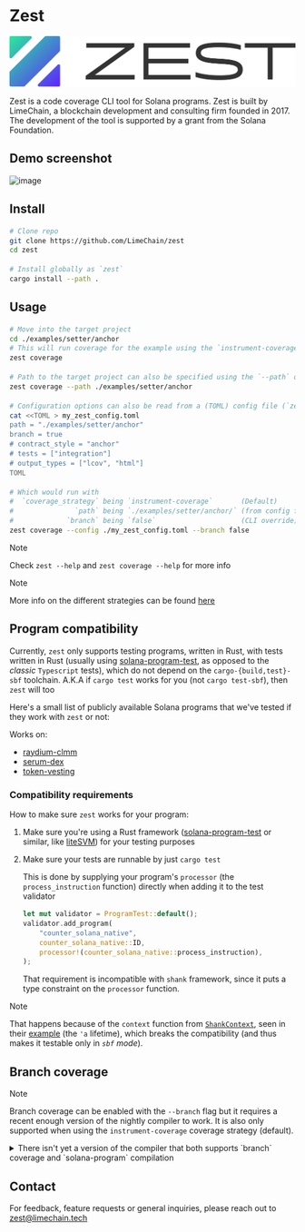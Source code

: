 # Zest

![Logo](./assets/logo.svg)

Zest is a code coverage CLI tool for Solana programs. Zest is built by LimeChain, a blockchain development and consulting firm founded in 2017. The development of the tool is supported by a grant from the Solana Foundation. 

## Demo screenshot

![image](https://github.com/user-attachments/assets/e2cc4dd9-e288-43f3-8378-a935496c2821)

## Install

```bash
# Clone repo
git clone https://github.com/LimeChain/zest
cd zest

# Install globally as `zest`
cargo install --path .
```

## Usage

```bash
# Move into the target project
cd ./examples/setter/anchor
# This will run coverage for the example using the `instrument-coverage` strategy without `branch` info
zest coverage

# Path to the target project can also be specified using the `--path` option
zest coverage --path ./examples/setter/anchor

# Configuration options can also be read from a (TOML) config file (`zest-coverage.toml` by default)
cat <<TOML > my_zest_config.toml
path = "./examples/setter/anchor"
branch = true
# contract_style = "anchor"
# tests = ["integration"]
# output_types = ["lcov", "html"]
TOML

# Which would run with
#  `coverage_strategy` being `instrument-coverage`       (Default)
#               `path` being `./examples/setter/anchor/` (from config file)
#             `branch` being `false`                     (CLI override)
zest coverage --config ./my_zest_config.toml --branch false
```

> [!NOTE]
> Check `zest --help` and `zest coverage --help` for more info

> [!NOTE]
> More info on the different strategies can be found [here](https://doc.rust-lang.org/beta/rustc/instrument-coverage.html)

## Program compatibility

Currently, `zest` only supports testing programs, written in Rust, with tests written in Rust (usually using [solana-program-test](https://crates.io/crates/solana-program-test), as opposed to the *classic* `Typescript` tests), which do not depend on the `cargo-{build,test}-sbf` toolchain. A.K.A if `cargo test` works for you (not `cargo test-sbf`), then `zest` will too

Here's a small list of publicly available Solana programs that we've tested if they work with `zest` or not:

Works on:

- [raydium-clmm](https://github.com/raydium-io/raydium-clmm)
- [serum-dex](https://github.com/jup-ag/serum-dex)
- [token-vesting](https://github.com/staratlasmeta/token-vesting)

### Compatibility requirements

How to make sure `zest` works for your program:

1. Make sure you're using a Rust framework ([solana-program-test](https://crates.io/crates/solana-program-test) or similar, like [liteSVM](https://github.com/LiteSVM/litesvm)) for your testing purposes
2. Make sure your tests are runnable by just `cargo test`

    This is done by supplying your program's `processor` (the `process_instruction` function) directly when adding it to the test validator

    ```rust
    let mut validator = ProgramTest::default();
    validator.add_program(
        "counter_solana_native",
        counter_solana_native::ID,
        processor!(counter_solana_native::process_instruction),
    );
    ```

    That requirement is incompatible with `shank` framework, since it puts a type constraint on the `processor` function.

> [!NOTE]
> That happens because of the `context` function from [`ShankContext`](https://docs.rs/shank/0.4.2/shank/derive.ShankContext.html), seen in their [example](https://docs.rs/shank/0.4.2/shank/derive.ShankContext.html#example) (the `'a` lifetime), which breaks the compatibility (and thus makes it testable only in *`sbf` mode*).

## Branch coverage

> [!NOTE]
> Branch coverage can be enabled with the `--branch` flag but it requires a recent enough version of the nightly compiler to work.
> It is also only supported when using the `instrument-coverage` coverage strategy (default).

<details>
  <summary>There isn't yet a version of the compiler that both supports `branch` coverage and `solana-program` compilation</summary>

  - To support the `rustc` [`coverage-options` setting](https://doc.rust-lang.org/rustc/instrument-coverage.html#-z-coverage-optionsoptions) (telling `rustc` _how to gather coverage information_), we need a recent version of the compiler ([this](https://github.com/rust-lang/rust/pull/122226) (seen in `1.78.0`) for simple branch coverage and [this](https://github.com/rust-lang/rust/pull/123409) (seen in `1.79.0`) for [advanced `mcdc` branch coverage](https://en.wikipedia.org/wiki/Modified_condition/decision_coverage))
  - Our solana programs transitively depend on `ahash`: `solana-program v1.18.1` (latest) -> `borsh v0.9.3` -> `hashbrown v0.11.2` -> `ahash v0.7.7`
      - `solana-program` also [sets](https://github.com/solana-labs/solana/blob/27eff8408b7223bb3c4ab70523f8a8dca3ca6645/sdk/program/Cargo.toml#L12) its `rust-version` to be `1.75.0` for the whole `platform-tools` suite, `solana-program-library` [does too](https://github.com/solana-labs/solana-program-library/blob/8f832e628bac06bf8fa34497ae0b3e0e8c3d0653/rust-toolchain.toml#L2)
  - Unfortunately, since `Rust` removed support for the `stdsimd` feature [here](https://github.com/rust-lang/rust/pull/117372) (seen in `1.78.0`), `ahash v0.7.7` [breaks](https://github.com/tkaitchuck/aHash/issues/200)
  - This is [fixed](https://github.com/tkaitchuck/aHash/pull/183) in `ahash v0.8.0`, but we _cannot_ directly update the version used by `solana-program`.
      - We can try to use `Cargo patches` to force the version of `ahash` but they do not work for transitive dependencies (only for top-level ones, i.e. the ones in our `Cargo.toml`s)
  - The last version of the `Rust` compiler from before the removal of `stdsimd` is `nightly-2024-02-04`, but it does not yet include support for `-Z coverage-options` (introduced roughly a month later)

  Possible long-term solutions:
  - The `solana` ecosystem moves to a newer version of the `Rust` compiler
    Have no details about such intentions, haven't researched, will probably not be soon
  - `Cargo patches` start working for transitive dependencies
    Unlikely, since it would be a nontrivial task to select the exact dependencies you want to patch

  **TLDR**: we either chose to support `branch` coverage or the ability to compile solana programs (IMO the second is a far more important requirement)
</details>

## Contact

For feedback, feature requests or general inquiries, please reach out to zest@limechain.tech
